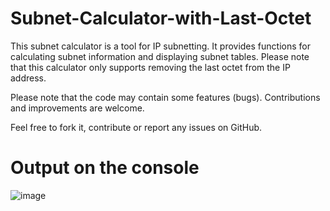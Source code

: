 # Subnet-Calculator-with-Last-Octet
This subnet calculator is a tool for IP subnetting. It provides functions for calculating subnet information and displaying subnet tables. Please note that this calculator only supports removing the last octet from the IP address.

Please note that the code may contain some features (bugs). Contributions and improvements are welcome.

Feel free to fork it, contribute or report any issues on GitHub. 


# Output on the console
![image](https://github.com/DmitrijP1402/Subnet-Calculator-with-Last-Octet/assets/118051854/209ce4b2-9204-4e54-bd17-9f0f47e8f9cf)
